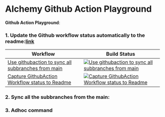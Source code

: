 # Alchemy Github Action Playground

**Github Action Playground**:

### 1. Update the Github workflow status automatically to the readme:[link](https://github.com/marketplace/actions/capture-githubaction-workflow-status-to-readme)

<!-- START_ACTIONS_TABLE -->

| Workflow                                                                                                    | Build Status                                                                                                                                                                                                                                                                                                              |
| ----------------------------------------------------------------------------------------------------------- | ------------------------------------------------------------------------------------------------------------------------------------------------------------------------------------------------------------------------------------------------------------------------------------------------------------------------- |
| [Use githubaction to sync all subbranches from main](.github/workflows/sync-all-subbranches-from-main.yaml) | [![Use githubaction to sync all subbranches from main](https://github.com/GirishCodeAlchemy/alchemy-githubaction-playground/actions/workflows/sync-all-subbranches-from-main.yaml/badge.svg)](https://github.com/GirishCodeAlchemy/alchemy-githubaction-playground/actions/workflows/sync-all-subbranches-from-main.yaml) |
| [Capture GithubAction Workflow status to Readme](.github/workflows/update-readme-worflow-status.yaml)       | [![Capture GithubAction Workflow status to Readme](https://github.com/GirishCodeAlchemy/alchemy-githubaction-playground/actions/workflows/update-readme-worflow-status.yaml/badge.svg)](https://github.com/GirishCodeAlchemy/alchemy-githubaction-playground/actions/workflows/update-readme-worflow-status.yaml)         |

<!-- END_ACTIONS_TABLE -->

### 2. Sync all the subbranches from the main:


### 3. Adhoc command
